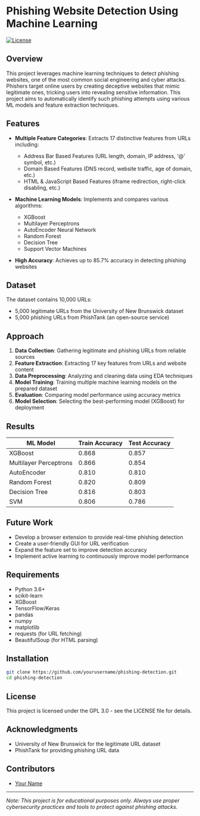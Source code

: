 # Phishing Website Detection Using Machine Learning

[![License](https://img.shields.io/badge/License-MIT-blue.svg)](LICENSE)

## Overview

This project leverages machine learning techniques to detect phishing websites, one of the most common social engineering and cyber attacks. Phishers target online users by creating deceptive websites that mimic legitimate ones, tricking users into revealing sensitive information. This project aims to automatically identify such phishing attempts using various ML models and feature extraction techniques.

## Features

- **Multiple Feature Categories**: Extracts 17 distinctive features from URLs including:
  - Address Bar Based Features (URL length, domain, IP address, '@' symbol, etc.)
  - Domain Based Features (DNS record, website traffic, age of domain, etc.)
  - HTML & JavaScript Based Features (iframe redirection, right-click disabling, etc.)

- **Machine Learning Models**: Implements and compares various algorithms:
  - XGBoost
  - Multilayer Perceptrons
  - AutoEncoder Neural Network
  - Random Forest
  - Decision Tree
  - Support Vector Machines

- **High Accuracy**: Achieves up to 85.7% accuracy in detecting phishing websites

## Dataset

The dataset contains 10,000 URLs:
- 5,000 legitimate URLs from the University of New Brunswick dataset
- 5,000 phishing URLs from PhishTank (an open-source service)

## Approach

1. **Data Collection**: Gathering legitimate and phishing URLs from reliable sources
2. **Feature Extraction**: Extracting 17 key features from URLs and website content
3. **Data Preprocessing**: Analyzing and cleaning data using EDA techniques
4. **Model Training**: Training multiple machine learning models on the prepared dataset
5. **Evaluation**: Comparing model performance using accuracy metrics
6. **Model Selection**: Selecting the best-performing model (XGBoost) for deployment

## Results

| ML Model | Train Accuracy | Test Accuracy |
|----------|----------------|---------------|
| XGBoost | 0.868 | 0.857 |
| Multilayer Perceptrons | 0.866 | 0.854 |
| AutoEncoder | 0.810 | 0.810 |
| Random Forest | 0.820 | 0.809 |
| Decision Tree | 0.816 | 0.803 |
| SVM | 0.806 | 0.786 |

## Future Work

- Develop a browser extension to provide real-time phishing detection
- Create a user-friendly GUI for URL verification
- Expand the feature set to improve detection accuracy
- Implement active learning to continuously improve model performance

## Requirements

- Python 3.6+
- scikit-learn
- XGBoost
- TensorFlow/Keras
- pandas
- numpy
- matplotlib
- requests (for URL fetching)
- BeautifulSoup (for HTML parsing)

## Installation

```bash
git clone https://github.com/yourusername/phishing-detection.git
cd phishing-detection
```


## License

This project is licensed under the GPL 3.0 - see the LICENSE file for details.

## Acknowledgments

- University of New Brunswick for the legitimate URL dataset
- PhishTank for providing phishing URL data

## Contributors

- [Your Name](https://github.com/SahilBane2002)

---

*Note: This project is for educational purposes only. Always use proper cybersecurity practices and tools to protect against phishing attacks.*
